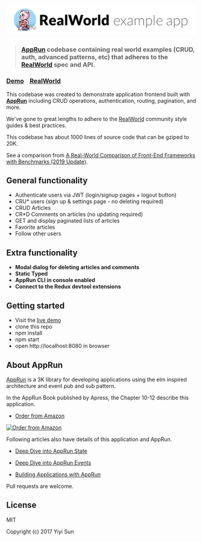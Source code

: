 # ![RealWorld Example App](logo.png)

> ### [AppRun](https://github.com/yysun/apprun) codebase containing real world examples (CRUD, auth, advanced patterns, etc) that adheres to the [RealWorld](https://github.com/gothinkster/realworld) spec and API.


### [Demo](https://gothinkster.github.io/apprun-realworld-example-app)&nbsp;&nbsp;&nbsp;&nbsp;[RealWorld](https://github.com/gothinkster/realworld)


This codebase was created to demonstrate application frontend built with **[AppRun](https://github.com/yysun/apprun)** including CRUD operations, authentication, routing, pagination, and more.

We've gone to great lengths to adhere to the [RealWorld](https://github.com/gothinkster/realworld) community style guides & best practices.

This codebase has about 1000 lines of source code that can be gziped to 20K.

See a comparison from [A Real-World Comparison of Front-End Frameworks with Benchmarks (2019 Update)](https://medium.freecodecamp.org/a-realworld-comparison-of-front-end-frameworks-with-benchmarks-2019-update-4be0d3c78075).

## General functionality

* Authenticate users via JWT (login/signup pages + logout button)
* CRU* users (sign up & settings page - no deleting required)
* CRUD Articles
* CR*D Comments on articles (no updating required)
* GET and display paginated lists of articles
* Favorite articles
* Follow other users

## Extra functionality
* **Modal dialog for deleting articles and comments**
* **Static Typed**
* **AppRun CLI in console enabled**
* **Connect to the Redux devtool extensions**

## Getting started

* Visit the [live demo](https://gothinkster.github.io/apprun-realworld-example-app)
* clone this repo
* npm install
* npm start
* open http://localhost:8080 in browser

## About AppRun
[AppRun](https://github.com/yysun/apprun) is a 3K library for developing applications using the elm inspired architecture and event pub and sub pattern.

In the AppRun Book published by Apress, the Chapter 10-12 describe this application.
* [Order from Amazon](https://www.amazon.com/Practical-Application-Development-AppRun-High-Performance/dp/1484240685/)

[![Order from Amazon](https://images-na.ssl-images-amazon.com/images/I/51cr-t1pdSL._SY291_BO1,204,203,200_QL40_FMwebp_.jpg)](https://www.amazon.com/Practical-Application-Development-AppRun-High-Performance/dp/1484240685/)



Following articles also have details of this application and AppRun.
* [Deep Dive into AppRun State](https://medium.com/@yiyisun/deep-dive-into-apprun-state-3d6fb58b1521)

* [Deep Dive into AppRun Events](
https://medium.com/@yiyisun/deep-dive-into-apprun-events-1650dc7811ea)

* [Building Applications with AppRun](https://yysun.github.io/apprun/#/)



Pull requests are welcome.

## License

MIT

Copyright (c) 2017 Yiyi Sun
